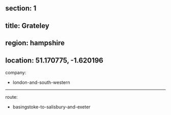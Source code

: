 ﻿section: 1
----
title: Grateley
----
region: hampshire
----
location: 51.170775, -1.620196
----
company:
- london-and-south-western
----
route:
- basingstoke-to-salisbury-and-exeter
